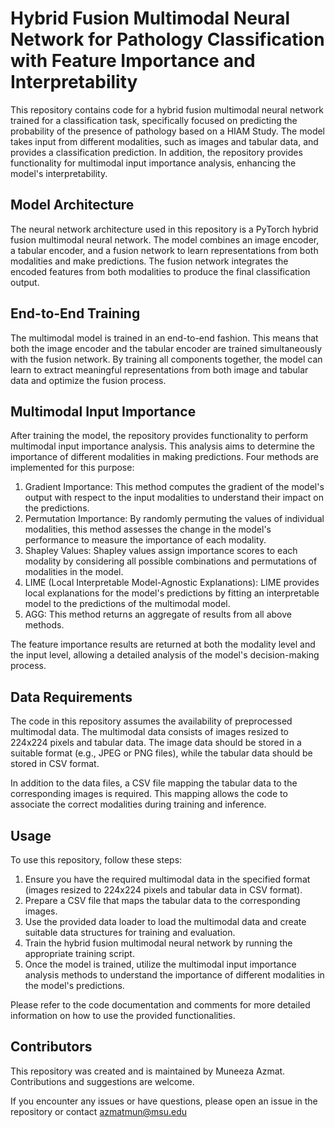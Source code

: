 # Hybrid Fusion Multimodal Neural Network for Pathology Classification with Feature Importance and Interpretability

This repository contains code for a hybrid fusion multimodal neural network trained for a classification task, specifically focused on predicting the probability of the presence of pathology based on a HIAM Study. The model takes input from different modalities, such as images and tabular data, and provides a classification prediction. In addition, the repository provides functionality for multimodal input importance analysis, enhancing the model's interpretability.

## Model Architecture

The neural network architecture used in this repository is a PyTorch hybrid fusion multimodal neural network. The model combines an image encoder, a tabular encoder, and a fusion network to learn representations from both modalities and make predictions. The fusion network integrates the encoded features from both modalities to produce the final classification output.

## End-to-End Training

The multimodal model is trained in an end-to-end fashion. This means that both the image encoder and the tabular encoder are trained simultaneously with the fusion network. By training all components together, the model can learn to extract meaningful representations from both image and tabular data and optimize the fusion process.

## Multimodal Input Importance

After training the model, the repository provides functionality to perform multimodal input importance analysis. This analysis aims to determine the importance of different modalities in making predictions. Four methods are implemented for this purpose:

1. Gradient Importance: This method computes the gradient of the model's output with respect to the input modalities to understand their impact on the predictions.
2. Permutation Importance: By randomly permuting the values of individual modalities, this method assesses the change in the model's performance to measure the importance of each modality.
3. Shapley Values: Shapley values assign importance scores to each modality by considering all possible combinations and permutations of modalities in the model.
4. LIME (Local Interpretable Model-Agnostic Explanations): LIME provides local explanations for the model's predictions by fitting an interpretable model to the predictions of the multimodal model.
5. AGG: This method returns an aggregate of results from all above methods.

The feature importance results are returned at both the modality level and the input level, allowing a detailed analysis of the model's decision-making process.

## Data Requirements

The code in this repository assumes the availability of preprocessed multimodal data. The multimodal data consists of images resized to 224x224 pixels and tabular data. The image data should be stored in a suitable format (e.g., JPEG or PNG files), while the tabular data should be stored in CSV format.

In addition to the data files, a CSV file mapping the tabular data to the corresponding images is required. This mapping allows the code to associate the correct modalities during training and inference.

## Usage

To use this repository, follow these steps:

1. Ensure you have the required multimodal data in the specified format (images resized to 224x224 pixels and tabular data in CSV format).
2. Prepare a CSV file that maps the tabular data to the corresponding images.
3. Use the provided data loader to load the multimodal data and create suitable data structures for training and evaluation.
4. Train the hybrid fusion multimodal neural network by running the appropriate training script.
5. Once the model is trained, utilize the multimodal input importance analysis methods to understand the importance of different modalities in the model's predictions.

Please refer to the code documentation and comments for more detailed information on how to use the provided functionalities.

## Contributors

This repository was created and is maintained by Muneeza Azmat. Contributions and suggestions are welcome.

If you encounter any issues or have questions, please open an issue in the repository or contact azmatmun@msu.edu
